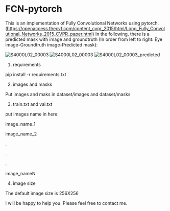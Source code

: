 # FCN-pytorch
This is an implementation of Fully Convolutional Networks using pytorch. (https://openaccess.thecvf.com/content_cvpr_2015/html/Long_Fully_Convolutional_Networks_2015_CVPR_paper.html)
In the following, there is a predicted mask with image and groundtruth (In order from left to right: Eye image-Groundtruth image-Predicted mask):

![S4000L02_00003](https://user-images.githubusercontent.com/32045892/128972403-8a278203-0ba0-47e6-a7d3-2fb5c6f4812f.jpeg)
![S4000L02_00003](https://user-images.githubusercontent.com/32045892/128972422-3cb17c51-d512-4d72-a592-4e7424949d7e.png)
![S4000L02_00003_predicted](https://user-images.githubusercontent.com/32045892/128972432-5944f89e-317f-44e4-b8e4-1c7e26ae66a5.png)

1. requirements

pip install -r requirements.txt

2. images and masks

Put images and maks in dataset/images and dataset/masks

3. train.txt and val.txt

put images name in here:

image_name_1

image_name_2

.

.

.

image_nameN

4. image size

The default image size is 256X256

I will be happy to help you. Please feel free to contact me.
